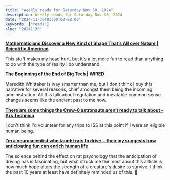 ```yaml
---
title: "Weekly reads for Saturday Nov 30, 2024"
description: Weekly reads for Saturday Nov 30, 2024
date: "2024-11-30T01:00:00-08:00"
keywords: ["reads"]
slug: "20241130"
---
```

**[Mathematicians Discover a New Kind of Shape That’s All over Nature | Scientific American](https://www.scientificamerican.com/article/mathematicians-discover-a-new-kind-of-shape-thats-all-over-nature/)**

This stuff makes my head hurt, but it's a lot more fun to read than anything to do with the type of reality I do understand.

**[The Beginning of the End of Big Tech | WIRED](https://www.wired.com/story/the-beginning-of-the-end-of-big-tech/)**  

Meredith Whittaker is way smarter than me, but I don't think I buy this narrative for several reasons, chief amongst them being the incoming administration. All this talk about regulation and inevitable common sense changes seems like the ancient past to me now.

**[There are some things the Crew-8 astronauts aren’t ready to talk about - Ars Technica](https://arstechnica.com/space/2024/11/there-are-some-things-the-crew-8-astronauts-arent-ready-to-talk-about/)**

I don't think I'd volunteer for any trips to ISS at this point if I were an eligible human being.

**[I’m a neuroscientist who taught rats to drive − their joy suggests how anticipating fun can enrich human life](https://theconversation.com/im-a-neuroscientist-who-taught-rats-to-drive-their-joy-suggests-how-anticipating-fun-can-enrich-human-life-239029)**

The science behind the effect on rat psychology that the anticipation of driving has is fascinating, but what struck me the most about this article is how much hope alters the strength of a creature's desire to survive. I think the past 10 years at least have definitely reminded us of this. 🐀
